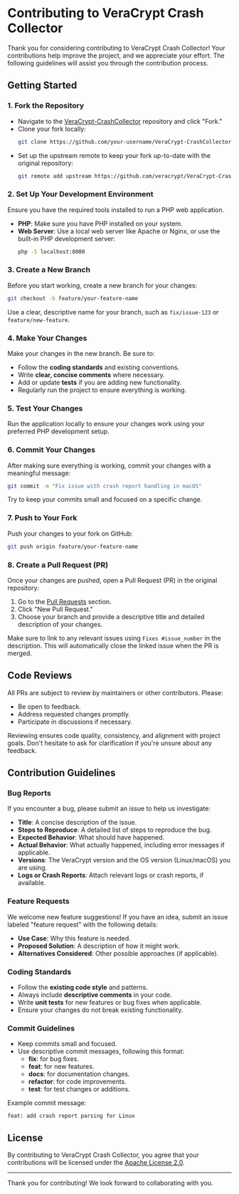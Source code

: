 # Contributing to VeraCrypt Crash Collector

Thank you for considering contributing to VeraCrypt Crash Collector! Your contributions help improve the project, and we appreciate your effort. The following guidelines will assist you through the contribution process.

## Getting Started

### 1. Fork the Repository

- Navigate to the [VeraCrypt-CrashCollector](https://github.com/veracrypt/VeraCrypt-CrashCollector) repository and click "Fork."
- Clone your fork locally:
  ```bash
  git clone https://github.com/your-username/VeraCrypt-CrashCollector.git
  ```
- Set up the upstream remote to keep your fork up-to-date with the original repository:
  ```bash
  git remote add upstream https://github.com/veracrypt/VeraCrypt-CrashCollector.git
  ```

### 2. Set Up Your Development Environment

Ensure you have the required tools installed to run a PHP web application. 

- **PHP**: Make sure you have PHP installed on your system.
- **Web Server**: Use a local web server like Apache or Nginx, or use the built-in PHP development server:
  ```bash
  php -S localhost:8000
  ```

### 3. Create a New Branch

Before you start working, create a new branch for your changes:
```bash
git checkout -b feature/your-feature-name
```

Use a clear, descriptive name for your branch, such as `fix/issue-123` or `feature/new-feature`.

### 4. Make Your Changes

Make your changes in the new branch. Be sure to:

- Follow the **coding standards** and existing conventions.
- Write **clear, concise comments** where necessary.
- Add or update **tests** if you are adding new functionality.
- Regularly run the project to ensure everything is working.

### 5. Test Your Changes

Run the application locally to ensure your changes work using your preferred PHP development setup.

### 6. Commit Your Changes

After making sure everything is working, commit your changes with a meaningful message:
```bash
git commit -m "Fix issue with crash report handling in macOS"
```

Try to keep your commits small and focused on a specific change.

### 7. Push to Your Fork

Push your changes to your fork on GitHub:
```bash
git push origin feature/your-feature-name
```

### 8. Create a Pull Request (PR)

Once your changes are pushed, open a Pull Request (PR) in the original repository:

1. Go to the [Pull Requests](https://github.com/veracrypt/VeraCrypt-CrashCollector/pulls) section.
2. Click "New Pull Request."
3. Choose your branch and provide a descriptive title and detailed description of your changes.

Make sure to link to any relevant issues using `Fixes #issue_number` in the description. This will automatically close the linked issue when the PR is merged.

## Code Reviews

All PRs are subject to review by maintainers or other contributors. Please:

- Be open to feedback.
- Address requested changes promptly.
- Participate in discussions if necessary.

Reviewing ensures code quality, consistency, and alignment with project goals. Don't hesitate to ask for clarification if you're unsure about any feedback.

## Contribution Guidelines

### Bug Reports

If you encounter a bug, please submit an issue to help us investigate:

- **Title**: A concise description of the issue.
- **Steps to Reproduce**: A detailed list of steps to reproduce the bug.
- **Expected Behavior**: What should have happened.
- **Actual Behavior**: What actually happened, including error messages if applicable.
- **Versions**: The VeraCrypt version and the OS version (Linux/macOS) you are using.
- **Logs or Crash Reports**: Attach relevant logs or crash reports, if available.

### Feature Requests

We welcome new feature suggestions! If you have an idea, submit an issue labeled "feature request" with the following details:

- **Use Case**: Why this feature is needed.
- **Proposed Solution**: A description of how it might work.
- **Alternatives Considered**: Other possible approaches (if applicable).

### Coding Standards

- Follow the **existing code style** and patterns.
- Always include **descriptive comments** in your code.
- Write **unit tests** for new features or bug fixes when applicable.
- Ensure your changes do not break existing functionality.

### Commit Guidelines

- Keep commits small and focused.
- Use descriptive commit messages, following this format:
  - **fix**: for bug fixes.
  - **feat**: for new features.
  - **docs**: for documentation changes.
  - **refactor**: for code improvements.
  - **test**: for test changes or additions.

Example commit message:
```
feat: add crash report parsing for Linux
```

## License

By contributing to VeraCrypt Crash Collector, you agree that your contributions will be licensed under the [Apache License 2.0](LICENSE).

---

Thank you for contributing! We look forward to collaborating with you.
